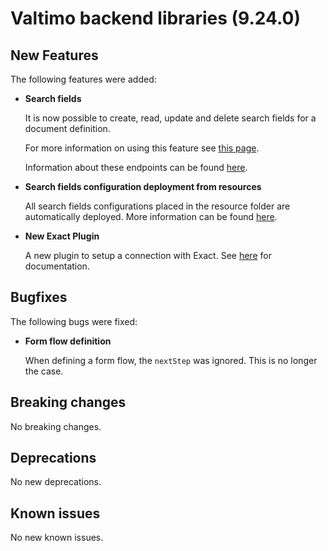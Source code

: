 # Valtimo backend libraries (9.24.0)

## New Features

The following features were added:

*   **Search fields**

    It is now possible to create, read, update and delete search fields for a document definition.

    For more information on using this feature see [this page](../../../features/case/case-list/search-fields.md).

    Information about these endpoints can be found [here](../../../features/case/for-developers/configuring-search-fields.md).
*   **Search fields configuration deployment from resources**

    All search fields configurations placed in the resource folder are automatically deployed. More information can be found [here](../../../features/case/case-list/search-fields.md).
*   **New Exact Plugin**

    A new plugin to setup a connection with Exact. See [here](../../../features/plugins/configure-exact-plugin.md) for documentation.

## Bugfixes

The following bugs were fixed:

*   **Form flow definition**

    When defining a form flow, the `nextStep` was ignored. This is no longer the case.

## Breaking changes

No breaking changes.

## Deprecations

No new deprecations.

## Known issues

No new known issues.
